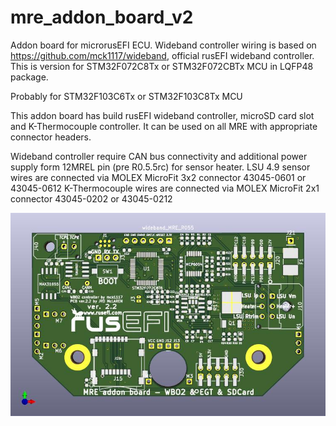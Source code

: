 # mre_addon_board_v2

Addon board for microrusEFI ECU.
Wideband controller wiring is based on https://github.com/mck1117/wideband, official rusEFI wideband controller.
This is version for STM32F072C8Tx or STM32F072CBTx MCU in LQFP48 package.

Probably for STM32F103C6Tx or STM32F103C8Tx MCU

This addon board has build rusEFI wideband controller, microSD card slot and K-Thermocouple controller.
It can be used on all MRE with appropriate connector headers.

Wideband controller require CAN bus connectivity and additional power supply form 12MREL pin (pre R0.5.5rc) for sensor heater.
LSU 4.9 sensor wires are connected via MOLEX MicroFit 3x2 connector 43045-0601 or 43045-0612
K-Thermocouple wires are connected via MOLEX MicroFit 2x1 connector 43045-0202 or 43045-0212

![mre_addon_board_v2](https://github.com/JRDMcLAREN/mre_addon_board_v2/blob/main/mre_addon_v2.jpg)
